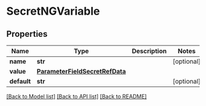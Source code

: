 # SecretNGVariable

## Properties
Name | Type | Description | Notes
------------ | ------------- | ------------- | -------------
**name** | **str** |  | [optional] 
**value** | [**ParameterFieldSecretRefData**](ParameterFieldSecretRefData.md) |  | 
**default** | **str** |  | [optional] 

[[Back to Model list]](../README.md#documentation-for-models) [[Back to API list]](../README.md#documentation-for-api-endpoints) [[Back to README]](../README.md)

